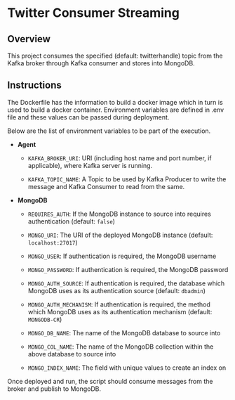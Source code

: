 # Twitter Consumer Streaming
## Overview
This project consumes the specified (default: twitterhandle) topic from the Kafka broker through Kafka consumer and stores into MongoDB. 

## Instructions

The Dockerfile has the information to build a docker image which in turn is used to build a docker container. Environment variables are defined in .env file and these values can be passed during deployment. 

Below are the list of environment variables to be part of the execution.

* **Agent**

    * `KAFKA_BROKER_URI`: URI (including host name and port number, if applicable), where Kafka server is running.
    
    * `KAFKA_TOPIC_NAME`: A Topic to be used by Kafka Producer to write the message and Kafka Consumer to read from the same.


* **MongoDB**

    * `REQUIRES_AUTH`: If the MongoDB instance to source into requires authentication (default: `false`)
    
    * `MONGO_URI`: The URI of the deployed MongoDB instance (default: `localhost:27017`)
    
    * `MONGO_USER`: If authentication is required, the MongoDB username
    
    * `MONGO_PASSWORD`: If authentication is required, the MongoDB password
    
    * `MONGO_AUTH_SOURCE`: If authentication is required, the database which MongoDB uses as its authentication source (default: `dbadmin`)
    
    * `MONGO_AUTH_MECHANISM`: If authentication is required, the method which 
    MongoDB uses as its authentication mechanism (default: `MONGODB-CR`)
    
    * `MONGO_DB_NAME`: The name of the MongoDB database to source into 
    
    * `MONGO_COL_NAME`: The name of the MongoDB collection within the above database to 
    source into
    
    * `MONGO_INDEX_NAME`: The field with unique values to create an index on


Once deployed and run, the script should consume messages from the broker and publish to MongoDB. 

